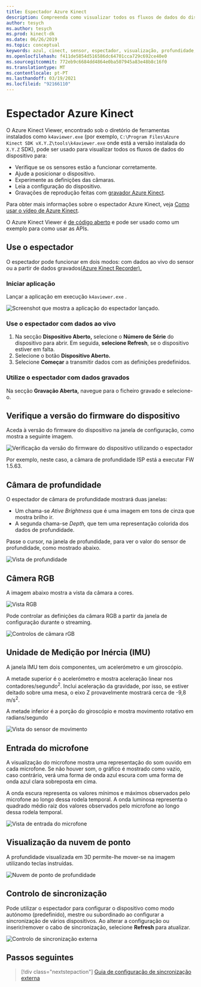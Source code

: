 ```yaml
---
title: Espectador Azure Kinect
description: Compreenda como visualizar todos os fluxos de dados do dispositivo utilizando o visualizador Azure Kinect.
author: tesych
ms.author: tesych
ms.prod: kinect-dk
ms.date: 06/26/2019
ms.topic: conceptual
keywords: azul, cinect, sensor, espectador, visualização, profundidade, rgb, cor, imu, áudio, microfone, nuvem de ponto
ms.openlocfilehash: f411de5854d516586dc64701cca729c692ce40e0
ms.sourcegitcommit: 772eb9c6684dd4864e0ba507945a83e48b8c16f0
ms.translationtype: MT
ms.contentlocale: pt-PT
ms.lasthandoff: 03/19/2021
ms.locfileid: "92166110"
---
```

# <a name="azure-kinect-viewer"></a>Espectador Azure Kinect

O Azure Kinect Viewer, encontrado sob o diretório de ferramentas instalados como `k4aviewer.exe` (por exemplo, `C:\Program Files\Azure Kinect SDK vX.Y.Z\tools\k4aviewer.exe` onde está a versão instalada do `X.Y.Z` SDK), pode ser usado para visualizar todos os fluxos de dados do dispositivo para:

* Verifique se os sensores estão a funcionar corretamente.
* Ajude a posicionar o dispositivo.
* Experimente as definições das câmaras.
* Leia a configuração do dispositivo.
* Gravações de reprodução feitas com [gravador Azure Kinect](azure-kinect-recorder.md).

Para obter mais informações sobre o espectador Azure Kinect, veja [Como usar o vídeo de Azure Kinect](https://www.microsoft.com/videoplayer/embed/RE3hNwG).

O Azure Kinect Viewer é [de código aberto](https://github.com/microsoft/Azure-Kinect-Sensor-SDK/tree/develop/tools/k4aviewer) e pode ser usado como um exemplo para como usar as APIs.

## <a name="use-viewer"></a>Use o espectador

O espectador pode funcionar em dois modos: com dados ao vivo do sensor ou a partir de dados gravados[(Azure Kinect Recorder).](azure-kinect-recorder.md)

### <a name="start-application"></a>Iniciar aplicação

Lançar a aplicação em execução `k4aviewer.exe` .

![Screenshot que mostra a aplicação do espectador lançado.](./media/how-to-guides/open-viewer.png)

### <a name="use-the-viewer-with-live-data"></a>Use o espectador com dados ao vivo

1. Na secção **Dispositivo Aberto,** selecione o **Número de Série** do dispositivo para abrir. Em seguida, **selecione Refresh**, se o dispositivo estiver em falta.
2. Selecione o botão **Dispositivo Aberto.**
3. Selecione **Começar** a transmitir dados com as definições predefinidos.

### <a name="use-the-viewer-with-recorded-data"></a>Utilize o espectador com dados gravados

Na secção **Gravação Aberta,** navegue para o ficheiro gravado e selecione-o.

## <a name="check-device-firmware-version"></a>Verifique a versão do firmware do dispositivo

Aceda à versão do firmware do dispositivo na janela de configuração, como mostra a seguinte imagem.

![Verificação da versão do firmware do dispositivo utilizando o espectador](./media/how-to-guides/check-firmware-update.png)

Por exemplo, neste caso, a câmara de profundidade ISP está a executar FW 1.5.63.

## <a name="depth-camera"></a>Câmara de profundidade

O espectador de câmara de profundidade mostrará duas janelas:

* Um chama-se *Ative Brightness* que é uma imagem em tons de cinza que mostra brilho ir.
* A segunda chama-se *Depth,* que tem uma representação colorida dos dados de profundidade.

Passe o cursor, na janela de profundidade, para ver o valor do sensor de profundidade, como mostrado abaixo.

![Vista de profundidade](./media/how-to-guides/depth-camera.png)

## <a name="rgb-camera"></a>Câmera RGB

A imagem abaixo mostra a vista da câmara a cores.

![Vista RGB](./media/how-to-guides/viewer-rgb-camera.png)

Pode controlar as definições da câmara RGB a partir da janela de configuração durante o streaming.

![Controlos de câmara rGB](./media/how-to-guides/rgb-camera-settings.png)

## <a name="inertial-measurement-unit-imu"></a>Unidade de Medição por Inércia (IMU)

A janela IMU tem dois componentes, um acelerómetro e um giroscópio.

A metade superior é o acelerómetro e mostra aceleração linear nos contadores/segundo<sup>2</sup>.  Inclui aceleração da gravidade, por isso, se estiver deitado sobre uma mesa, o eixo Z provavelmente mostrará cerca de -9,8 m/s<sup>2</sup>.

A metade inferior é a porção do giroscópio e mostra movimento rotativo em radians/segundo

![Vista do sensor de movimento](./media/how-to-guides/viewer-mu-settings.png)

## <a name="microphone-input"></a>Entrada do microfone

A visualização do microfone mostra uma representação do som ouvido em cada microfone. Se não houver som, o gráfico é mostrado como vazio, caso contrário, verá uma forma de onda azul escura com uma forma de onda azul clara sobreposta em cima.

A onda escura representa os valores mínimos e máximos observados pelo microfone ao longo dessa rodela temporal. A onda luminosa representa o quadrado médio raiz dos valores observados pelo microfone ao longo dessa rodela temporal.

![Vista de entrada do microfone](./media/how-to-guides/microphone-data.png)

## <a name="point-cloud-visualization"></a>Visualização da nuvem de ponto

A profundidade visualizada em 3D permite-lhe mover-se na imagem utilizando teclas instruídas.

![Nuvem de ponto de profundidade](./media/how-to-guides/depth-point-cloud.png)

## <a name="synchronization-control"></a>Controlo de sincronização

Pode utilizar o espectador para configurar o dispositivo como modo autónomo (predefinido), mestre ou subordinado ao configurar a sincronização de vários dispositivos.
Ao alterar a configuração ou inserir/remover o cabo de sincronização, selecione **Refresh** para atualizar.

![Controlo de sincronização externa](./media/how-to-guides/sync-control.png)

## <a name="next-steps"></a>Passos seguintes

> [!div class="nextstepaction"]
>[Guia de configuração de sincronização externa](https://support.microsoft.com/help/4494429/sync-multiple-azure-kinect-dk-devices)
